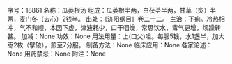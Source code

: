 序号：18861
名称：瓜蒌根汤
组成：瓜蒌根半两，白茯苓半两，甘草（炙）半两，麦门冬（去心）2钱半。
出处：《济阳纲目》卷二十二。
主治：下痢。冷热相冲，气不和顺，本因下虚，津液耗少，口干咽燥，常思饮水，毒气更增，烦躁转甚。
加减：None
功效：None
用法用量：上(口父)咀。每服5钱，水1盏半，加大枣2枚（擘破），煎至7分服。
制备方法：None
临床应用：None
各家论述：None
用药禁忌：None
附注：None
